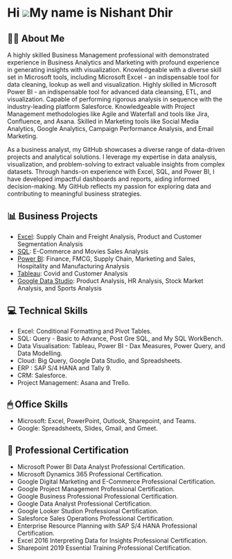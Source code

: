 Hi ![](https://user-images.githubusercontent.com/18350557/176309783-0785949b-9127-417c-8b55-ab5a4333674e.gif)My name is Nishant Dhir
===================================================================================================================================

## ✍🏻 About Me 

A highly skilled Business Management professional with demonstrated experience in Business Analytics and  Marketing with profound experience in generating insights with visualization. 
Knowledgeable with a diverse skill set in Microsoft tools, including Microsoft Excel - an indispensable tool for data cleaning, lookup as well and visualization. Highly skilled in Microsoft Power BI - an indispensable tool for advanced data cleansing, ETL, and visualization. Capable of performing rigorous analysis in sequence with the industry-leading platform Salesforce. Knowledgeable with Project Management methodologies like Agile and Waterfall and tools like Jira, Confluence, and Asana. Skilled in Marketing tools like Social Media Analytics, Google Analytics, Campaign Performance Analysis, and Email Marketing.

As a business analyst, my GitHub showcases a diverse range of data-driven projects and analytical solutions. I leverage my expertise in data analysis, visualization, and problem-solving to extract valuable insights from complex datasets. Through hands-on experience with Excel, SQL, and Power BI, I have developed impactful dashboards and reports, aiding informed decision-making. My GitHub reflects my passion for exploring data and contributing to meaningful business strategies.

## 📊 Business Projects

- [Excel]([https://github.com/NishantDhir/Excel-Projects]): Supply Chain and Freight Analysis, Product and Customer Segmentation Analysis
- [SQL]([https://github.com/NishantDhir/SQL-Projects]): E-Commerce and Movies Sales Analysis
- [Power BI]([https://github.com/NishantDhir/Power-BI-Projects]): Finance, FMCG, Supply Chain, Marketing and Sales, Hospitality and Manufacturing Analysis
- [Tableau]([https://github.com/NishantDhir/Tablaeu-Projects]): Covid and Customer Analysis
- [Google Data Studio]([https://github.com/NishantDhir/Google-Data-Studio-Projects]): Product Analysis, HR Analysis, Stock Market Analysis, and Sports Analysis


## 💻 Technical Skills 

- Excel: Conditional Formatting and Pivot Tables.
- SQL: Query - Basic to Advance, Post Gre SQL, and My SQL WorkBench.
- Data Visualisation: Tableau, Power BI - Dax Measures, Power Query, and Data Modelling.
- Cloud: Big Query, Google Data Studio, and Spreadsheets.
- ERP : SAP S/4 HANA and Tally 9.
- CRM: Salesforce.
- Project Management: Asana and Trello. 

## 🖱 Office Skills 

- Microsoft: Excel, PowerPoint, Outlook, Sharepoint, and Teams.
- Google: Spreadsheets, Slides, Gmail, and Gmeet.

## 📃 Professional Certification 

- Microsoft Power BI Data Analyst Professional Certification.
- Microsoft Dynamics 365 Professional Certification.
- Google Digital Marketing and E-Commerce Professional Certification.
- Google Project Management Professional Certification.
- Google Business Professional Professional Certification.
- Google Data Analyst Professional Certification.
- Google Looker Studion Professional Certification.
- Salesforce Sales Operations Professional Certification.
- Enterprise Resource Planning with SAP S/4 HANA Professional Certification.
- Excel 2016 Interpreting Data for Insights Professional Certification.
- Sharepoint 2019 Essential Training Professional Certification. 
